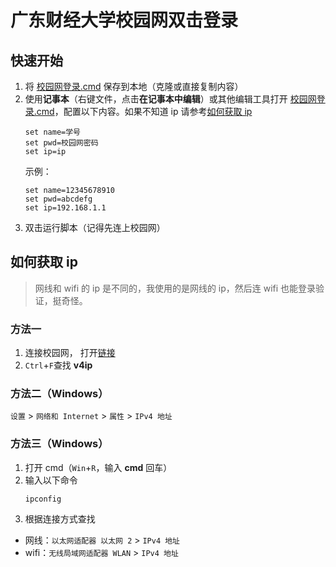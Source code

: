 # 广东财经大学校园网双击登录

## 快速开始
1. 将 [校园网登录.cmd](校园网登录.cmd) 保存到本地（克隆或直接复制内容）
2. 使用**记事本**（右键文件，点击**在记事本中编辑**）或其他编辑工具打开 [校园网登录.cmd](校园网登录.cmd)，配置以下内容。如果不知道 ip 请参考[如何获取 ip](#如何获取-ip)
    ```commandline
    set name=学号
    set pwd=校园网密码
    set ip=ip
    ```
   示例：
   ```commandline
   set name=12345678910
   set pwd=abcdefg
   set ip=192.168.1.1
   ```
3. 双击运行脚本（记得先连上校园网）

## 如何获取 ip
> 网线和 wifi 的 ip 是不同的，我使用的是网线的 ip，然后连 wifi 也能登录验证，挺奇怪。
### 方法一
1. 连接校园网， 打开[链接](http://100.64.13.17/drcom/chkstatus?callback=dr1002&jsVersion=4.1.3&v=4833&lang=zh)
2. `Ctrl`+`F`查找 **v4ip**

### 方法二（Windows）
`设置` > `网络和 Internet` > `属性` > `IPv4 地址`
### 方法三（Windows）
1. 打开 cmd（`Win`+`R`，输入 **cmd** 回车）
2. 输入以下命令
    ```commandline
    ipconfig
    ```
3. 根据连接方式查找
- 网线：`以太网适配器 以太网 2` > `IPv4 地址`
- wifi：`无线局域网适配器 WLAN` > `IPv4 地址`
